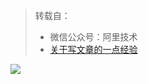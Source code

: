 > 转载自：
> - 微信公众号：阿里技术
> - [关于写文章的一点经验](https://mp.weixin.qq.com/s/fJNIvghKrN_HZaO-qNfgkQ)

![](https://tva1.sinaimg.cn/large/008i3skNgy1grgot799q7j30u05jv7wk.jpg)